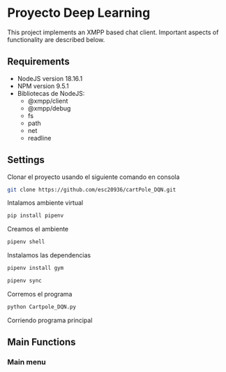 # Proyecto Deep Learning

This project implements an XMPP based chat client. Important aspects of functionality are described below.

## Requirements

- NodeJS version 18.16.1
- NPM version 9.5.1
- Bibliotecas de NodeJS:
  - @xmpp/client
  - @xmpp/debug
  - fs
  - path
  - net
  - readline

  
## Settings

Clonar el proyecto usando el siguiente comando en consola
```bash
git clone https://github.com/esc20936/cartPole_DQN.git

```
Intalamos ambiente virtual

```bash
pip install pipenv
```

Creamos el ambiente 

```bash
pipenv shell
```

Instalamos las dependencias

```bash
pipenv install gym
```

```bash
pipenv sync
```

Corremos el programa

```bash
python Cartpole_DQN.py
```


Corriendo programa principal

## Main Functions

### Main menu

```python


```